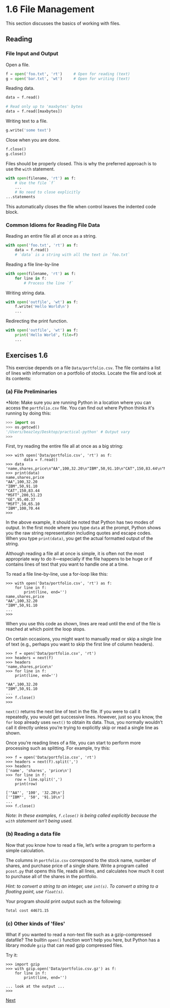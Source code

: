 # 1.6 File Management

This section discusses the basics of working with files.

## Reading

### File Input and Output

Open a file.

```python
f = open('foo.txt', 'rt')     # Open for reading (text)
g = open('bar.txt', 'wt')     # Open for writing (text)
```

Reading data.

```python
data = f.read()

# Read only up to 'maxbytes' bytes
data = f.read([maxbytes])
```

Writing text to a file.

```python
g.write('some text')
```

Close when you are done.

```python
f.close()
g.close()
```

Files should be properly closed. This is why the preferred approach is to use the `with` statement.

```python
with open(filename, 'rt') as f:
    # Use the file `f`
    ...
    # No need to close explicitly
...statements
```

This automatically closes the file when control leaves the indented code block.

### Common Idioms for Reading File Data

Reading an entire file all at once as a string.

```python
with open('foo.txt', 'rt') as f:
    data = f.read()
    # `data` is a string with all the text in `foo.txt`
```

Reading a file line-by-line

```python
with open(filename, 'rt') as f:
    for line in f:
        # Process the line `f`
```

Writing string data.

```python
with open('outfile', 'wt') as f:
    f.write('Hello World\n')
    ...
```

Redirecting the print function.

```python
with open('outfile', 'wt') as f:
    print('Hello World', file=f)
    ...
```

## Exercises 1.6

This exercise depends on a file `Data/portfolio.csv`.  The file contains a list of lines with information on a portfolio of stocks.
Locate the file and look at its contents:

### (a) File Preliminaries

*Note: Make sure you are running Python in a location where you can access the `portfolio.csv` file.
You can find out where Python thinks it's running by doing this:

```python
>>> import os
>>> os.getcwd()
'/Users/beazley/Desktop/practical-python' # Output vary
>>>
```

First, try reading the entire file all at once as a big string:

```pycon
>>> with open('Data/portfolio.csv', 'rt') as f:
        data = f.read()
>>> data
'name,shares,price\n"AA",100,32.20\n"IBM",50,91.10\n"CAT",150,83.44\n"MSFT",200,51.23\n"GE",95,40.37\n"MSFT",50,65.10\n"IBM",100,70.44\n'
>>> print(data)
name,shares,price
"AA",100,32.20
"IBM",50,91.10
"CAT",150,83.44
"MSFT",200,51.23
"GE",95,40.37
"MSFT",50,65.10
"IBM",100,70.44
>>>
```

In the above example, it should be noted that Python has two modes of output.
In the first mode where you type `data` at the prompt, Python shows you the raw string representation including quotes and escape codes.
When you type `print(data)`, you get the actual formatted output of the string.

Although reading a file all at once is simple, it is often not the
most appropriate way to do it—especially if the file happens to be
huge or if contains lines of text that you want to handle one at a
time.

To read a file line-by-line, use a for-loop like this:

```pycon
>>> with open('Data/portfolio.csv', 'rt') as f:
    for line in f:
        print(line, end='')
name,shares,price
"AA",100,32.20
"IBM",50,91.10
...
>>>
```

When you use this code as shown, lines are read until the end of the file is reached at which point the loop stops.

On certain occasions, you might want to manually read or skip a *single* line of text (e.g., perhaps you want to skip the first line of column headers).

```pycon
>>> f = open('Data/portfolio.csv', 'rt')
>>> headers = next(f)
>>> headers
'name,shares,price\n'
>>> for line in f:
    print(line, end='')

"AA",100,32.20
"IBM",50,91.10
...
>>> f.close()
>>>
```

`next()` returns the next line of text in the file. If you were to call it repeatedly, you would get successive lines. 
However, just so you know, the `for` loop already uses `next()` to obtain its data.
Thus, you normally wouldn’t call it directly unless you’re trying to explicitly skip or read a single line as shown.

Once you’re reading lines of a file, you can start to perform more processing such as splitting.
For example, try this:

```pycon
>>> f = open('Data/portfolio.csv', 'rt')
>>> headers = next(f).split(',')
>>> headers
['name', 'shares', 'price\n']
>>> for line in f:
    row = line.split(',')
    print(row)

['"AA"', '100', '32.20\n']
['"IBM"', '50', '91.10\n']
...
>>> f.close()
```

*Note: In these examples, `f.close()` is being called explicitly because the `with` statement isn’t being used.*

### (b) Reading a data file

Now that you know how to read a file, let’s write a program to perform a simple calculation.

The columns in `portfolio.csv` correspond to the stock name, number of
shares, and purchase price of a single share.  Write a program called
`pcost.py` that opens this file, reads all lines, and calculates how
much it cost to purchase all of the shares in the portfolio.

*Hint: to convert a string to an integer, use `int(s)`. To convert a string to a floating point, use `float(s)`.*

Your program should print output such as the following:

```bash
Total cost 44671.15
```

### (c) Other kinds of 'files'

What if you wanted to read a non-text file such as a gzip-compressed datafile?
The builtin `open()` function won’t help you here, but Python has a library module `gzip` that can read gzip compressed files.

Try it:

```pycon
>>> import gzip
>>> with gzip.open('Data/portfolio.csv.gz') as f:
    for line in f:
        print(line, end='')

... look at the output ...
>>>
```

[Next](07_Functions)